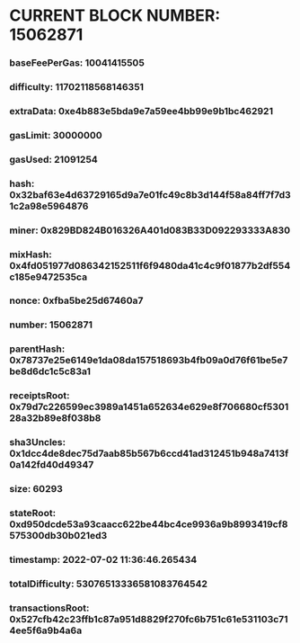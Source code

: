 # CURRENT BLOCK NUMBER: 15062871

### baseFeePerGas: 10041415505
### difficulty: 11702118568146351
### extraData: 0xe4b883e5bda9e7a59ee4bb99e9b1bc462921
### gasLimit: 30000000
### gasUsed: 21091254
### hash: 0x32baf63e4d63729165d9a7e01fc49c8b3d144f58a84ff7f7d31c2a98e5964876
### miner: 0x829BD824B016326A401d083B33D092293333A830
### mixHash: 0x4fd051977d086342152511f6f9480da41c4c9f01877b2df554c185e9472535ca
### nonce: 0xfba5be25d67460a7
### number: 15062871
### parentHash: 0x78737e25e6149e1da08da157518693b4fb09a0d76f61be5e7be8d6dc1c5c83a1
### receiptsRoot: 0x79d7c226599ec3989a1451a652634e629e8f706680cf530128a32b89e8f038b8
### sha3Uncles: 0x1dcc4de8dec75d7aab85b567b6ccd41ad312451b948a7413f0a142fd40d49347
### size: 60293
### stateRoot: 0xd950dcde53a93caacc622be44bc4ce9936a9b8993419cf8575300db30b021ed3
### timestamp: 2022-07-02 11:36:46.265434
### totalDifficulty: 53076513336581083764542
### transactionsRoot: 0x527cfb42c23ffb1c87a951d8829f270fc6b751c61e531103c714ee5f6a9b4a6a
